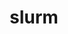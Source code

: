 ---
title: "slurm"
layout: cache
categories: [package, develop-2023-06-25]
meta: {"versions": ["23-02-2-1"], "compilers": ["gcc@=11.1.0", "gcc@=11.3.0", "gcc@=7.5.0"], "oss": ["ubuntu18.04", "ubuntu20.04", "ubuntu22.04"], "platforms": ["linux"], "targets": ["ppc64le", "x86_64_v3"], "stacks": ["e4s", "e4s-power", "radiuss", "root", "tutorial"], "num_specs": 4, "num_specs_by_stack": {"tutorial": 1, "root": 4, "e4s-power": 1, "e4s": 1, "radiuss": 1}}
spec_details: [{"hash": "3klb472aojilvdnwmb23ynzxasboglzc", "compiler": "gcc@=11.3.0", "versions": ["23-02-2-1"], "os": "ubuntu22.04", "platform": "linux", "target": "x86_64_v3", "variants": ["build_system=autotools", "~gtk", "~hdf5", "~hwloc", "~mariadb", "~pmix", "+readline", "~restd", "sysconfdir=PREFIX/etc"], "stacks": ["tutorial", "root"], "size": "-", "tarball": "https://binaries.spack.io/releases/develop-2023-06-25/build_cache/linux-ubuntu22.04-x86_64_v3/gcc-11.3.0/slurm-23-02-2-1/linux-ubuntu22.04-x86_64_v3-gcc-11.3.0-slurm-23-02-2-1-3klb472aojilvdnwmb23ynzxasboglzc.spack"}, {"hash": "goeo7ggldq4p3vwvf5tf3cr4cw7gqhl3", "compiler": "gcc@=11.1.0", "versions": ["23-02-2-1"], "os": "ubuntu20.04", "platform": "linux", "target": "ppc64le", "variants": ["build_system=autotools", "~gtk", "~hdf5", "~hwloc", "~mariadb", "~pmix", "+readline", "~restd", "sysconfdir=PREFIX/etc"], "stacks": ["e4s-power", "root"], "size": "-", "tarball": "https://binaries.spack.io/releases/develop-2023-06-25/build_cache/linux-ubuntu20.04-ppc64le/gcc-11.1.0/slurm-23-02-2-1/linux-ubuntu20.04-ppc64le-gcc-11.1.0-slurm-23-02-2-1-goeo7ggldq4p3vwvf5tf3cr4cw7gqhl3.spack"}, {"hash": "yelgdpjomcwwvvdvoogjs5uswsthnbcw", "compiler": "gcc@=11.1.0", "versions": ["23-02-2-1"], "os": "ubuntu20.04", "platform": "linux", "target": "x86_64_v3", "variants": ["build_system=autotools", "~gtk", "~hdf5", "~hwloc", "~mariadb", "~pmix", "+readline", "~restd", "sysconfdir=PREFIX/etc"], "stacks": ["root", "e4s"], "size": "-", "tarball": "https://binaries.spack.io/releases/develop-2023-06-25/build_cache/linux-ubuntu20.04-x86_64_v3/gcc-11.1.0/slurm-23-02-2-1/linux-ubuntu20.04-x86_64_v3-gcc-11.1.0-slurm-23-02-2-1-yelgdpjomcwwvvdvoogjs5uswsthnbcw.spack"}, {"hash": "uf4aempeworv3nzqr3zkvrwwh35i5t2e", "compiler": "gcc@=7.5.0", "versions": ["23-02-2-1"], "os": "ubuntu18.04", "platform": "linux", "target": "x86_64_v3", "variants": ["build_system=autotools", "~gtk", "~hdf5", "~hwloc", "~mariadb", "~pmix", "+readline", "~restd", "sysconfdir=PREFIX/etc"], "stacks": ["root", "radiuss"], "size": "-", "tarball": "https://binaries.spack.io/releases/develop-2023-06-25/build_cache/linux-ubuntu18.04-x86_64_v3/gcc-7.5.0/slurm-23-02-2-1/linux-ubuntu18.04-x86_64_v3-gcc-7.5.0-slurm-23-02-2-1-uf4aempeworv3nzqr3zkvrwwh35i5t2e.spack"}]
---